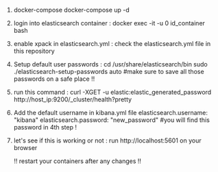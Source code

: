 1. docker-compose
      docker-compose up -d 
2. login into elasticsearch container :
      docker exec -it -u 0 id_container bash
3. enable xpack in elasticsearch.yml :
    check the elasticsearch.yml file in this repository
4. Setup default user passwords :
    cd /usr/share/elasticsearch/bin
    sudo ./elasticsearch-setup-passwords auto #make sure to save all those passwords on a safe place !!
5. run this command : 
    curl -XGET -u elastic:elastic_generated_password http://host_ip:9200/_cluster/health?pretty 
6. Add the default username in kibana.yml file 
    elasticsearch.username: "kibana"
    elasticsearch.password: "new_password" #you will find this password in 4th step !
7. let's see if this is working or not :
    run http://localhost:5601 on your browser


    !! restart your containers after any changes !! 


